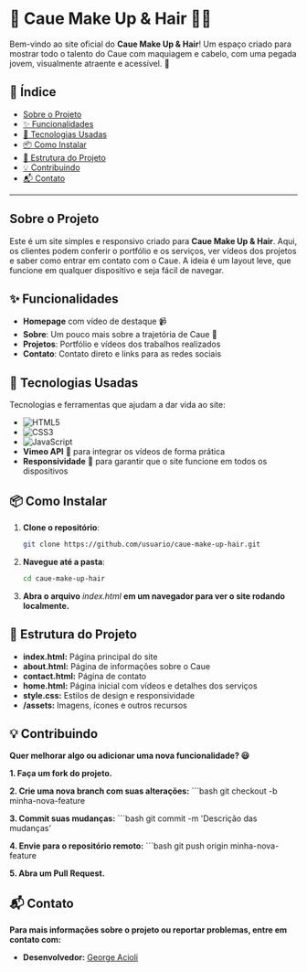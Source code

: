 # 🎨 Caue Make Up & Hair 💇‍♀️

Bem-vindo ao site oficial do **Caue Make Up & Hair**! Um espaço criado para mostrar todo o talento do Caue com maquiagem e cabelo, com uma pegada jovem, visualmente atraente e acessível. 🌟

## 📖 Índice
- [Sobre o Projeto](#sobre-o-projeto)
- [✨ Funcionalidades](#✨-funcionalidades)
- [🚀 Tecnologias Usadas](#🚀-tecnologias-usadas)
- [📦 Como Instalar](#📦-como-instalar)
- [📂 Estrutura do Projeto](#📂-estrutura-do-projeto)
- [💡 Contribuindo](#💡-contribuindo)
- [📬 Contato](#📬-contato)

---

## Sobre o Projeto
Este é um site simples e responsivo criado para **Caue Make Up & Hair**. Aqui, os clientes podem conferir o portfólio e os serviços, ver vídeos dos projetos e saber como entrar em contato com o Caue. A ideia é um layout leve, que funcione em qualquer dispositivo e seja fácil de navegar.

## ✨ Funcionalidades
- **Homepage** com vídeo de destaque 📹
- **Sobre**: Um pouco mais sobre a trajetória de Caue 🌠
- **Projetos**: Portfólio e vídeos dos trabalhos realizados
- **Contato**: Contato direto e links para as redes sociais

## 🚀 Tecnologias Usadas
Tecnologias e ferramentas que ajudam a dar vida ao site:

- ![HTML5](https://img.shields.io/badge/HTML5-E34F26?style=for-the-badge&logo=html5&logoColor=white)  
- ![CSS3](https://img.shields.io/badge/CSS3-1572B6?style=for-the-badge&logo=css3&logoColor=white)  
- ![JavaScript](https://img.shields.io/badge/JavaScript-F7DF1E?style=for-the-badge&logo=javascript&logoColor=black)
- **Vimeo API** 🎥 para integrar os vídeos de forma prática
- **Responsividade** 📱 para garantir que o site funcione em todos os dispositivos

## 📦 Como Instalar

1. **Clone o repositório**:
   ```bash
   git clone https://github.com/usuario/caue-make-up-hair.git
2. **Navegue até a pasta**:
    ```bash
    cd caue-make-up-hair
3. **Abra o arquivo** *index.html* **em um navegador para ver o site rodando localmente.**
## 📂 Estrutura do Projeto
- **index.html:** Página principal do site
- **about.html:** Página de informações sobre o Caue
- **contact.html:** Página de contato
- **home.html:** Página inicial com vídeos e detalhes dos serviços
- **style.css:** Estilos de design e responsividade
- **/assets:** Imagens, ícones e outros recursos
## 💡 Contribuindo
  **Quer melhorar algo ou adicionar uma nova funcionalidade? 😃**

**1. Faça um fork do projeto.**

**2. Crie uma nova branch com suas alterações:**
    ```bash
git checkout -b minha-nova-feature

**3. Commit suas mudanças:**
    ```bash
git commit -m 'Descrição das mudanças'

**4. Envie para o repositório remoto:**
    ```bash
git push origin minha-nova-feature

**5. Abra um Pull Request.**

## 📬 Contato
**Para mais informações sobre o projeto ou reportar problemas, entre em contato com:**
- **Desenvolvedor:**  [George Acioli](https://wa.me/+351912711107)

